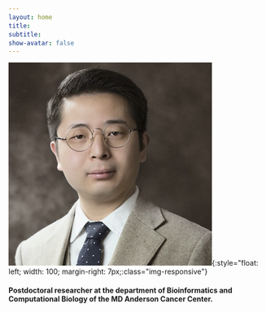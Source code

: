 ```yaml
---
layout: home
title: 
subtitle: 
show-avatar: false
---
```


![profile-pic](assets/img/ShuangxiJiProfile.png){:style="float: left; width: 100; margin-right: 7px;:class="img-responsive"}
#### Postdoctoral researcher at the department of Bioinformatics and Computational Biology of the MD Anderson Cancer Center.
